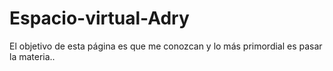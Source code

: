 # Espacio-virtual-Adry
El objetivo de esta página es que me conozcan y lo más primordial es pasar la materia..
